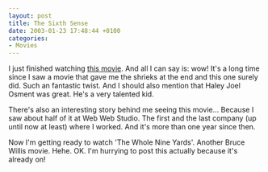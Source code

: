```yaml
---
layout: post
title: The Sixth Sense
date: 2003-01-23 17:48:44 +0100
categories:
- Movies
---
```

I just finished watching <a href="http://us.imdb.com/Title?0167404" title="IMDB Link">this movie</a>. And all I can say is: wow! It's a long time since I saw a movie that gave me the shrieks at the end and this one surely did. Such an fantastic twist. And I should also mention that Haley Joel Osment was great. He's a very talented kid.

There's also an interesting story behind me seeing this movie... Because I saw about half of it at Web Web Studio. The first and the last company (up until now at least) where I worked. And it's more than one year since then.

Now I'm getting ready to watch 'The Whole Nine Yards'. Another Bruce Willis movie. Hehe. OK. I'm hurrying to post this actually because it's already on!

